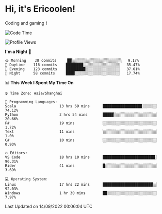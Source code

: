# Hi, it's Ericoolen!
Coding and gaming！

<!--START_SECTION:waka-->
![Code Time](http://img.shields.io/badge/Code%20Time-373%20hrs%2055%20mins-blue)

![Profile Views](http://img.shields.io/badge/Profile%20Views-0-blue)

**I'm a Night 🦉** 

```text
🌞 Morning    30 commits     ██░░░░░░░░░░░░░░░░░░░░░░░   9.17% 
🌆 Daytime    116 commits    ████████░░░░░░░░░░░░░░░░░   35.47% 
🌃 Evening    123 commits    █████████░░░░░░░░░░░░░░░░   37.61% 
🌙 Night      58 commits     ████░░░░░░░░░░░░░░░░░░░░░   17.74%

```


📊 **This Week I Spent My Time On** 

```text
⌚︎ Time Zone: Asia/Shanghai

💬 Programming Languages: 
Scala                    13 hrs 59 mins      ██████████████████░░░░░░░   74.12% 
Python                   3 hrs 54 mins       █████░░░░░░░░░░░░░░░░░░░░   20.66% 
F#                       19 mins             ░░░░░░░░░░░░░░░░░░░░░░░░░   1.72% 
Text                     11 mins             ░░░░░░░░░░░░░░░░░░░░░░░░░   1.0% 
C#                       10 mins             ░░░░░░░░░░░░░░░░░░░░░░░░░   0.93%

🔥 Editors: 
VS Code                  18 hrs 10 mins      ████████████████████████░   96.31% 
Rider                    41 mins             █░░░░░░░░░░░░░░░░░░░░░░░░   3.69%

💻 Operating System: 
Linux                    17 hrs 22 mins      ███████████████████████░░   92.03% 
Windows                  1 hr 30 mins        ██░░░░░░░░░░░░░░░░░░░░░░░   7.97%

```


 Last Updated on 14/09/2022 00:06:04 UTC
<!--END_SECTION:waka-->

